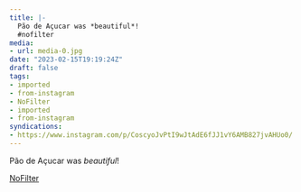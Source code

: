 ```yaml
---
title: |-
  Pão de Açucar was *beautiful*!
  #nofilter
media:
- url: media-0.jpg
date: "2023-02-15T19:19:24Z"
draft: false
tags:
- imported
- from-instagram
- NoFilter
- imported
- from-instagram
syndications:
- https://www.instagram.com/p/CoscyoJvPtI9wJtAdE6fJJ1vY6AMB827jvAHUo0/
---
```

Pão de Açucar was *beautiful*\!

[NoFilter](/tags/nofilter)
